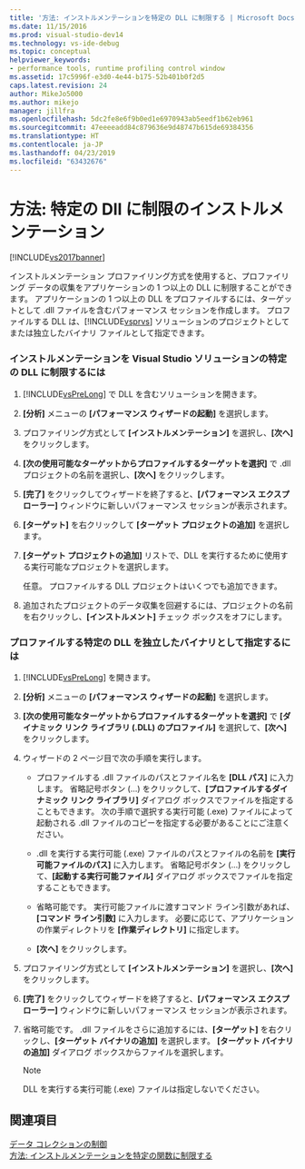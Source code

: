 ```yaml
---
title: '方法: インストルメンテーションを特定の DLL に制限する | Microsoft Docs'
ms.date: 11/15/2016
ms.prod: visual-studio-dev14
ms.technology: vs-ide-debug
ms.topic: conceptual
helpviewer_keywords:
- performance tools, runtime profiling control window
ms.assetid: 17c5996f-e3d0-4e44-b175-52b401b0f2d5
caps.latest.revision: 24
author: MikeJo5000
ms.author: mikejo
manager: jillfra
ms.openlocfilehash: 5dc2fe8e6f9b0ed1e6970943ab5eedf1b62eb961
ms.sourcegitcommit: 47eeeeadd84c879636e9d48747b615de69384356
ms.translationtype: HT
ms.contentlocale: ja-JP
ms.lasthandoff: 04/23/2019
ms.locfileid: "63432676"
---
```

# <a name="how-to-limit-instrumentation-to-specific-dlls"></a>方法: 特定の Dll に制限のインストルメンテーション
[!INCLUDE[vs2017banner](../includes/vs2017banner.md)]

インストルメンテーション プロファイリング方式を使用すると、プロファイリング データの収集をアプリケーションの 1 つ以上の DLL に制限することができます。 アプリケーションの 1 つ以上の DLL をプロファイルするには、ターゲットとして .dll ファイルを含むパフォーマンス セッションを作成します。 プロファイルする DLL は、[!INCLUDE[vsprvs](../includes/vsprvs-md.md)] ソリューションのプロジェクトとしてまたは独立したバイナリ ファイルとして指定できます。  
  
### <a name="to-limit-instrumentation-to-specific-dlls-in-a-visual-studio-solution"></a>インストルメンテーションを Visual Studio ソリューションの特定の DLL に制限するには  
  
1. [!INCLUDE[vsPreLong](../includes/vsprelong-md.md)] で DLL を含むソリューションを開きます。  
  
2. **[分析]** メニューの **[パフォーマンス ウィザードの起動]** を選択します。  
  
3. プロファイリング方式として **[インストルメンテーション]** を選択し、**[次へ]** をクリックします。  
  
4. **[次の使用可能なターゲットからプロファイルするターゲットを選択]** で .dll プロジェクトの名前を選択し、**[次へ]** をクリックします。  
  
5. **[完了]** をクリックしてウィザードを終了すると、**[パフォーマンス エクスプローラー]** ウィンドウに新しいパフォーマンス セッションが表示されます。  
  
6. **[ターゲット]** を右クリックして **[ターゲット プロジェクトの追加]** を選択します。  
  
7. **[ターゲット プロジェクトの追加]** リストで、DLL を実行するために使用する実行可能なプロジェクトを選択します。  
  
     任意。 プロファイルする DLL プロジェクトはいくつでも追加できます。  
  
8. 追加されたプロジェクトのデータ収集を回避するには、プロジェクトの名前を右クリックし、**[インストルメント]** チェック ボックスをオフにします。  
  
### <a name="to-specify-specific-dlls-to-profile-as-independent-binaries"></a>プロファイルする特定の DLL を独立したバイナリとして指定するには  
  
1. [!INCLUDE[vsPreLong](../includes/vsprelong-md.md)] を開きます。  
  
2. **[分析]** メニューの **[パフォーマンス ウィザードの起動]** を選択します。  
  
3. **[次の使用可能なターゲットからプロファイルするターゲットを選択]** で **[ダイナミック リンク ライブラリ (.DLL) のプロファイル]** を選択して、**[次へ]** をクリックします。  
  
4. ウィザードの 2 ページ目で次の手順を実行します。  
  
    - プロファイルする .dll ファイルのパスとファイル名を **[DLL パス]** に入力します。 省略記号ボタン (...) をクリックして、**[プロファイルするダイナミック リンク ライブラリ]** ダイアログ ボックスでファイルを指定することもできます。 次の手順で選択する実行可能 (.exe) ファイルによって起動される .dll ファイルのコピーを指定する必要があることにご注意ください。  
  
    - .dll を実行する実行可能 (.exe) ファイルのパスとファイルの名前を **[実行可能ファイルのパス]** に入力します。 省略記号ボタン (...) をクリックして、**[起動する実行可能ファイル]** ダイアログ ボックスでファイルを指定することもできます。  
  
    - 省略可能です。 実行可能ファイルに渡すコマンド ライン引数があれば、**[コマンド ライン引数]** に入力します。 必要に応じて、アプリケーションの作業ディレクトリを **[作業ディレクトリ]** に指定します。  
  
    - **[次へ]** をクリックします。  
  
5. プロファイリング方式として **[インストルメンテーション]** を選択し、**[次へ]** をクリックします。  
  
6. **[完了]** をクリックしてウィザードを終了すると、**[パフォーマンス エクスプローラー]** ウィンドウに新しいパフォーマンス セッションが表示されます。  
  
7. 省略可能です。 .dll ファイルをさらに追加するには、**[ターゲット]** を右クリックし、**[ターゲット バイナリの追加]** を選択します。 **[ターゲット バイナリの追加]** ダイアログ ボックスからファイルを選択します。  
  
    > [!NOTE]
    > DLL を実行する実行可能 (.exe) ファイルは指定しないでください。  
  
## <a name="see-also"></a>関連項目  
 [データ コレクションの制御](../profiling/controlling-data-collection.md)   
 [方法: インストルメンテーションを特定の関数に制限する](../profiling/how-to-limit-instrumentation-to-specific-functions.md)
